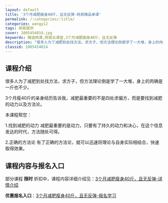 ```yaml
---
layout: default
title: '3个月减肥瘦身40斤，且无反弹-网易精品单课'
permalink: /:categories/:title/
categories: wangyi2
tags: 网易提供
cover: 1005454014.jpg
keywords: 精选网课,网易云课堂,3个月减肥瘦身40斤，且无反弹
description: "很多人为了减肥到处找方法，求方子，但方法理论倒是学了一大堆，身上的肉确是一斤也不少。3个月瘦40斤的亲身经历告诉我，减肥最重要的不是四处求偏方，而是要找到减肥的动力以及方法论。本课程帮您：1"
classid: 1005454014
---
```


## 课程介绍

很多人为了减肥到处找方法，求方子，但方法理论倒是学了一大堆，身上的肉确是一斤也不少。

3个月瘦40斤的亲身经历告诉我，减肥最重要的不是四处求偏方，而是要找到减肥的动力以及方法论。

本课程帮您：

1.找到减肥的动力
减肥最重要的是动力，只要有了持久的动力和决心，在这个信息发达的时代，方法随处可得。

2.正确的方法论
有了正确的方法论，就可以迅速将理论与自身实际相结合，快速取得效果。

## 课程内容与报名入口

部分课程 **限时** 折扣中，课程内容详细介绍见：[3个月减肥瘦身40斤，且无反弹-详情介绍](https://study.163.com/course/introduction/1005454014.htm?share=1&shareId=1025206652&utm_campaign=share&utm_medium=iphoneShare&utm_source=&utm_u=1025206652)

**优惠报名入口**：[3个月减肥瘦身40斤，且无反弹-报名学习](https://study.163.com/course/introduction/1005454014.htm?share=1&shareId=1025206652&utm_campaign=share&utm_medium=iphoneShare&utm_source=&utm_u=1025206652)

